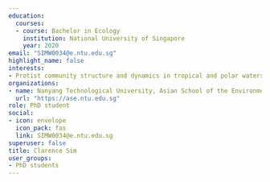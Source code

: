```yaml
---
education:
  courses:
  - course: Bachelor in Ecology
    institution: National University of Singapore
    year: 2020
email: "SIMW0034@e.ntu.edu.sg"
highlight_name: false
interests:
- Protist community structure and dynamics in tropical and polar waters
organizations:
- name: Nanyang Technological University, Asian School of the Environment
  url: "https://ase.ntu.edu.sg"
role: PhD student
social:
- icon: envelope
  icon_pack: fas
  link: SIMW0034@e.ntu.edu.sg
superuser: false
title: Clarence Sim
user_groups:
- PhD students
---
```


